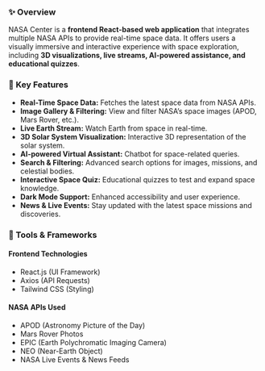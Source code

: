<h3>✨ Overview</h3>
<p>NASA Center is a <strong>frontend React-based web application</strong> that integrates multiple NASA APIs to provide real-time space data. It offers users a visually immersive and interactive experience with space exploration, including <strong>3D visualizations, live streams, AI-powered assistance, and educational quizzes</strong>.</p>

<h3>🚀 Key Features</h3>
<ul>
    <li><strong>Real-Time Space Data:</strong> Fetches the latest space data from NASA APIs.</li>
    <li><strong>Image Gallery & Filtering:</strong> View and filter NASA’s space images (APOD, Mars Rover, etc.).</li>
    <li><strong>Live Earth Stream:</strong> Watch Earth from space in real-time.</li>
    <li><strong>3D Solar System Visualization:</strong> Interactive 3D representation of the solar system.</li>
    <li><strong>AI-powered Virtual Assistant:</strong> Chatbot for space-related queries.</li>
    <li><strong>Search & Filtering:</strong> Advanced search options for images, missions, and celestial bodies.</li>
    <li><strong>Interactive Space Quiz:</strong> Educational quizzes to test and expand space knowledge.</li>
    <li><strong>Dark Mode Support:</strong> Enhanced accessibility and user experience.</li>
    <li><strong>News & Live Events:</strong> Stay updated with the latest space missions and discoveries.</li>
</ul>

<h3>🔧 Tools & Frameworks</h3>
<h4>Frontend Technologies</h4>
<ul>
    <li>React.js (UI Framework)</li>
    <li>Axios (API Requests)</li>
    <li>Tailwind CSS (Styling)</li>
</ul>

<h4>NASA APIs Used</h4>
<ul>
    <li>APOD (Astronomy Picture of the Day)</li>
    <li>Mars Rover Photos</li>
    <li>EPIC (Earth Polychromatic Imaging Camera)</li>
    <li>NEO (Near-Earth Object)</li>
    <li>NASA Live Events & News Feeds</li>
</ul>
